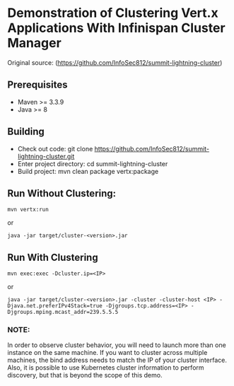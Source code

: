 # Demonstration of Clustering Vert.x Applications With Infinispan Cluster Manager

Original source: (https://github.com/InfoSec812/summit-lightning-cluster)
## Prerequisites
* Maven >= 3.3.9
* Java >= 8

## Building
* Check out code: git clone https://github.com/InfoSec812/summit-lightning-cluster.git
* Enter project directory: cd summit-lightning-cluster
* Build project: mvn clean package vertx:package

## Run Without Clustering:

`mvn vertx:run`

or

`java -jar target/cluster-<version>.jar`

## Run With Clustering

`mvn exec:exec -Dcluster.ip=<IP>`

or

`java -jar target/cluster-<version>.jar -cluster -cluster-host <IP> -Djava.net.preferIPv4Stack=true -Djgroups.tcp.address=<IP> -Djgroups.mping.mcast_addr=239.5.5.5`

### NOTE:

In order to observe cluster behavior, you will need to launch more than one instance on the same machine. If you want
to cluster across multiple machines, the bind address needs to match the IP of your cluster interface. Also, it is
possible to use Kubernetes cluster information to perform discovery, but that is beyond the scope of this demo.
